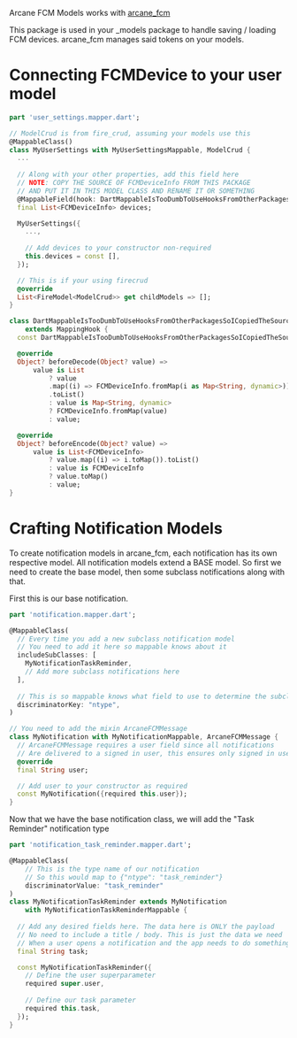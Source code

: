Arcane FCM Models works with [arcane_fcm](https://pub.dev/packages/arcane_fcm)

This package is used in your _models package to handle saving / loading FCM devices. arcane_fcm manages said tokens on your models.

# Connecting FCMDevice to your user model
```dart
part 'user_settings.mapper.dart';

// ModelCrud is from fire_crud, assuming your models use this
@MappableClass()
class MyUserSettings with MyUserSettingsMappable, ModelCrud {
  ...
  
  // Along with your other properties, add this field here
  // NOTE: COPY THE SOURCE OF FCMDeviceInfo FROM THIS PACKAGE
  // AND PUT IT IN THIS MODEL CLASS AND RENAME IT OR SOMETHING
  @MappableField(hook: DartMappableIsTooDumbToUseHooksFromOtherPackagesSoICopiedTheSourceIntoTheModelClassToFixItFCMDeviceHook())
  final List<FCMDeviceInfo> devices;

  MyUserSettings({
    ...,
    
    // Add devices to your constructor non-required
    this.devices = const [],
  });

  // This is if your using firecrud
  @override
  List<FireModel<ModelCrud>> get childModels => [];
}

class DartMappableIsTooDumbToUseHooksFromOtherPackagesSoICopiedTheSourceIntoTheModelClassToFixItFCMDeviceHook
    extends MappingHook {
  const DartMappableIsTooDumbToUseHooksFromOtherPackagesSoICopiedTheSourceIntoTheModelClassToFixItFCMDeviceHook();

  @override
  Object? beforeDecode(Object? value) =>
      value is List
          ? value
          .map((i) => FCMDeviceInfo.fromMap(i as Map<String, dynamic>))
          .toList()
          : value is Map<String, dynamic>
          ? FCMDeviceInfo.fromMap(value)
          : value;

  @override
  Object? beforeEncode(Object? value) =>
      value is List<FCMDeviceInfo>
          ? value.map((i) => i.toMap()).toList()
          : value is FCMDeviceInfo
          ? value.toMap()
          : value;
}
```

# Crafting Notification Models
To create notification models in arcane_fcm, each notification has its own respective model. All notification models extend a BASE model. So first we need to create the base model, then some subclass notifications along with that.

First this is our base notification.
```dart
part 'notification.mapper.dart';

@MappableClass(
  // Every time you add a new subclass notification model
  // You need to add it here so mappable knows about it
  includeSubClasses: [
    MyNotificationTaskReminder,
    // Add more subclass notifications here
  ],
  
  // This is so mappable knows what field to use to determine the subclass
  discriminatorKey: "ntype",
)

// You need to add the mixin ArcaneFCMMessage
class MyNotification with MyNotificationMappable, ArcaneFCMMessage {
  // ArcaneFCMMessage requires a user field since all notifications
  // Are delivered to a signed in user, this ensures only signed in users see their notifications
  @override
  final String user;

  // Add user to your constructor as required
  const MyNotification({required this.user});
}
```

Now that we have the base notification class, we will add the "Task Reminder" notification type
```dart
part 'notification_task_reminder.mapper.dart';

@MappableClass(
    // This is the type name of our notification
    // So this would map to {"ntype": "task_reminder"}
    discriminatorValue: "task_reminder"
)
class MyNotificationTaskReminder extends MyNotification
    with MyNotificationTaskReminderMappable {
  
  // Add any desired fields here. The data here is ONLY the payload
  // No need to include a title / body. This is just the data we need
  // When a user opens a notification and the app needs to do something
  final String task;

  const MyNotificationTaskReminder({
    // Define the user superparameter
    required super.user,
    
    // Define our task parameter
    required this.task,
  });
}
```